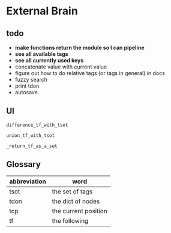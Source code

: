 # External Brain

## todo

- **make functions return the module so I can pipeline**
- **see all available tags**
- **see all currently used keys**
- concatenate value with current value
- figure out how to do relative tags (or tags in general) in docs
- fuzzy search
- print tdon
- autosave


## UI

`difference_tf_with_tsot`

`union_tf_with_tsot`

`_return_tf_as_a_set`

## Glossary

|abbreviation|word|
|---|---|
|tsot|the set of tags|
|tdon|the dict of nodes|
|tcp|the current position|
|tf|the following|


